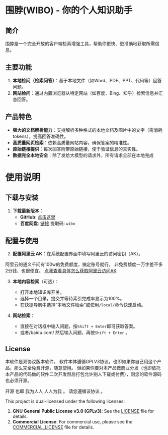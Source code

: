 # 围脖(WIBO) - 你的个人知识助手

## 简介
围脖是一个完全开放的客户端检索增强工具，帮助你更快、更准确地获取所需信息。

## 主要功能
1. **本地检问（检索问答）**：基于本地文件（如Word、PDF、PPT、代码等）回答问题。
2. **网站检问**：通过内置浏览器从特定网站（如百度、Bing、知乎）检索信息并汇总回答。

## 产品特色
- **强大的文档解析能力**：支持解析多种格式的本地文档及图片中的文字（需消耗tokens），提高回答准确性。
- **高质量网页检索**：依赖高质量网站内容，确保答案的精准性。
- **原始链接提供**：每次回答附带原始链接，便于验证信息的真实性。
- **数据完全本地安全**：除了发给大模型的请求外，所有请求全部在本地完成


# 使用说明



## 下载与安装

1. **下载最新版本**：
   - **GitHub**: [点击这里](https://github.com/wibo-client/wibo/releases)
   - **百度网盘**: [链接](https://pan.baidu.com/s/1YZILuhbZbK5dWAQ2v5-R_A?pwd=wibo) 提取码: `wibo`



## 配置与使用

2. **配置阿里云 AK**：在系统配置界面中填写阿里云的访问密钥（AK）。

阿里云的通义千问有100w的免费额度，搞定账号就行。  非免费额度一万字差不多2分钱，也很便宜。
[点我查看具体怎么获取阿里云访问AK](./docs/getAliyunAK.md)

3. **本地内容检索**（可选）：
   - 打开本地知识库开关。
   - 选择一个目录，提交并等待索引完成率显示为100%。
   - 在快捷导航中选择“本地文件检索”或使用`/local/`命令快速启动。

4. **网站检索**：
   - 直接在对话框中输入问题，按`Shift + Enter`即可获取答案。
   - 或者/baidu.com/ 然后输入问题，再按`Shift + Enter` 。




## License

本软件是双协议版本软件。 
软件本体遵循GPLV3协议，也即如果你自己用这个产品，那么完全免费开源，随意使用。
但如果你要对本产品做商业分发（也即依托本产品的代码做的软件二次开发然后打包允许别人下载或付费），则您的软件源码也必须开源。 

开源 也即 我为人人 人人为我 。 请您遵循该协议 。 

This project is dual-licensed under the following licenses:

1. **GNU General Public License v3.0 (GPLv3)**: See the [LICENSE](./LICENSE) file for details.
2. **Commercial License**: For commercial use, please see the [COMMERCIAL_LICENSE](./COMMERCIAL_LICENSE.md) file for details.
